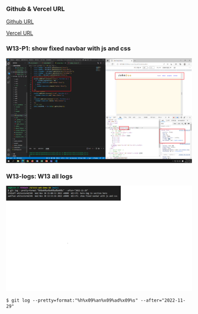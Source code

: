 ### Github & Vercel URL

[Github URL](https://github.com/whitestorm2346/1111-web-demo-18)

[Vercel URL](https://1111-web-demo-18-m55w.vercel.app/)

### W13-P1: show fixed navbar with js and css

![](w13-p1.png)

### W13-logs: W13 all logs

![](w13-logs.png)

```
$ git log --pretty=format:"%h%x09%an%x09%ad%x09%s" --after="2022-11-29"
```

